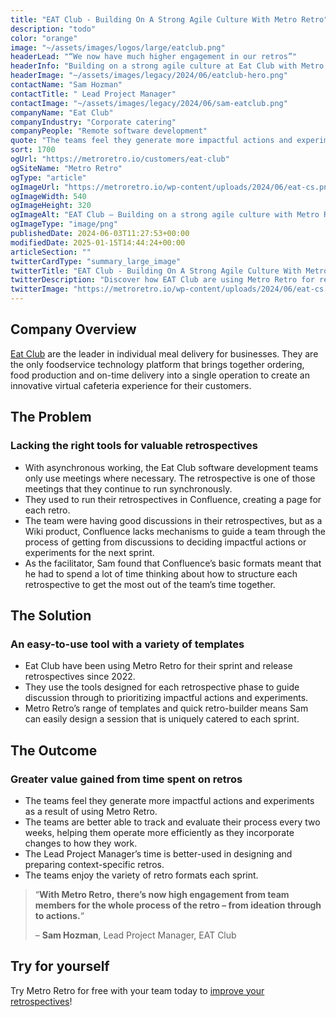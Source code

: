 ```yaml
---
title: "EAT Club - Building On A Strong Agile Culture With Metro Retro"
description: "todo"
color: "orange"
image: "~/assets/images/logos/large/eatclub.png"
headerLead: "“We now have much higher engagement in our retros”"
headerInfo: "Building on a strong agile culture at Eat Club with Metro Retro."
headerImage: "~/assets/images/legacy/2024/06/eatclub-hero.png"
contactName: "Sam Hozman"
contactTitle: " Lead Project Manager"
contactImage: "~/assets/images/legacy/2024/06/sam-eatclub.png"
companyName: "Eat Club"
companyIndustry: "Corporate catering"
companyPeople: "Remote software development"
quote: "The teams feel they generate more impactful actions and experiments as a result of using Metro Retro."
sort: 1700
ogUrl: "https://metroretro.io/customers/eat-club"
ogSiteName: "Metro Retro"
ogType: "article"
ogImageUrl: "https://metroretro.io/wp-content/uploads/2024/06/eat-cs.png"
ogImageWidth: 540
ogImageHeight: 320
ogImageAlt: "EAT Club – Building on a strong agile culture with Metro Retro"
ogImageType: "image/png"
publishedDate: 2024-06-03T11:27:53+00:00
modifiedDate: 2025-01-15T14:44:24+00:00
articleSection: ""
twitterCardType: "summary_large_image"
twitterTitle: "EAT Club - Building On A Strong Agile Culture With Metro Retro | Metro Retro"
twitterDescription: "Discover how EAT Club are using Metro Retro for remote collaboration and asynchronous working, helping them to build their strong agile culture."
twitterImage: "https://metroretro.io/wp-content/uploads/2024/06/eat-cs.png"
---
```


## Company Overview

[Eat Club](https://www.eatclub.com/) are the leader in individual meal delivery for businesses. They are the only foodservice technology platform that brings together ordering, food production and on-time delivery into a single operation to create an innovative virtual cafeteria experience for their customers.

## The Problem

### Lacking the right tools for valuable retrospectives

- With asynchronous working, the Eat Club software development teams only use meetings where necessary. The retrospective is one of those meetings that they continue to run synchronously.
- They used to run their retrospectives in Confluence, creating a page for each retro.
- The team were having good discussions in their retrospectives, but as a Wiki product, Confluence lacks mechanisms to guide a team through the process of getting from discussions to deciding impactful actions or experiments for the next sprint.
- As the facilitator, Sam found that Confluence’s basic formats meant that he had to spend a lot of time thinking about how to structure each retrospective to get the most out of the team’s time together.

## The Solution

### An easy-to-use tool with a variety of templates

- Eat Club have been using Metro Retro for their sprint and release retrospectives since 2022.
- They use the tools designed for each retrospective phase to guide discussion through to prioritizing impactful actions and experiments.
- Metro Retro’s range of templates and quick retro-builder means Sam can easily design a session that is uniquely catered to each sprint.

## The Outcome

### Greater value gained from time spent on retros

- The teams feel they generate more impactful actions and experiments as a result of using Metro Retro.
- The teams are better able to track and evaluate their process every two weeks, helping them operate more efficiently as they incorporate changes to how they work.
- The Lead Project Manager’s time is better-used in designing and preparing context-specific retros.
- The teams enjoy the variety of retro formats each sprint.

> “**With Metro Retro,** **there’s now high engagement from team members for the whole process of the retro – from ideation through to actions.**“
>
> – **Sam Hozman**, Lead Project Manager, EAT Club

## Try for yourself

Try Metro Retro for free with your team today to [improve your retrospectives](/agile-retrospectives)!
